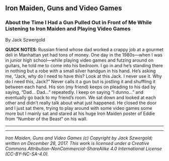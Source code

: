 ## Iron Maiden, Guns and Video Games
### About the Time I Had a Gun Pulled Out in Front of Me While Listening to Iron Maiden and Playing Video Games

By Jack Szwergold

**QUICK NOTES**: Russian friend whose dad worked a crappy job at a gourmet deli in Manhattan yet had tons of money. One day in the 1980s—when I was in junior high school—while playing video games and futzing around on guitars, he told me to come into his bedroom. I go in and he’s standing there in nothing but a robe with a small silver handgun in his hand. He’s asking me, “Jack, why do I need to have this? Look at this Jack. I never use it. Why do I need this, Jack?” Never calls it a gun but is jostling it and shuffling it between each hand. His son (my friend) keeps on pleading to his dad by saying, “Dad… Dad…” repeatedly. I keep on saying “I dunno…” and eventually go back to my friend’s room. We sat down and looked at each other and didn’t really talk about what just happened. He closed the door and I just sat there, trying to play around with some video games some more but I mainly sat and stared at his huge Iron Maiden poster of Eddie from “Number of the Beast“ on his wall.

***

***

*Iron Maiden, Guns and Video Games (c) Copyright by Jack Szwergold; written on December 28, 2017. This work is licensed under a Creative Commons Attribution-NonCommercial-ShareAlike 4.0 International License (CC-BY-NC-SA-4.0).*
